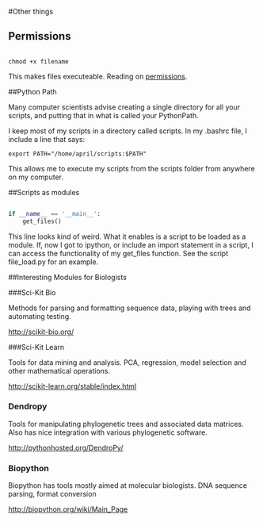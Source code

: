 #Other things

## Permissions

```UNIX

chmod +x filename

```

This makes files executeable. Reading on [permissions](http://linuxcommand.org/lts0070.php).


##Python Path

Many computer scientists advise creating a single directory for all your scripts, and putting that in what is called your PythonPath.

I keep most of my scripts in a directory called scripts. In my .bashrc file, I include a line that says:

```UNIX
export PATH="/home/april/scripts:$PATH"
```

This allows me to execute my scripts from the scripts folder from anywhere on my computer. 

##Scripts as modules

```python

if __name__ == '__main__':
    get_files()

```

This line looks kind of weird. What it enables is a script to be loaded as a module. If, now I got to ipython, or include an import statement in a script, I can access the functionality of my get_files function. See the script file_load.py for an example.


##Interesting Modules for Biologists

###Sci-Kit Bio

Methods for parsing and formatting sequence data, playing with trees and automating testing.

http://scikit-bio.org/

###Sci-Kit Learn

Tools for data mining and analysis. PCA, regression, model selection and other mathematical operations.

http://scikit-learn.org/stable/index.html

### Dendropy

Tools for manipulating phylogenetic trees and associated data matrices. Also has nice integration with various phylogenetic software.

http://pythonhosted.org/DendroPy/

### Biopython

Biopython has tools mostly aimed at molecular biologists. DNA sequence parsing, format conversion

http://biopython.org/wiki/Main_Page

